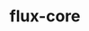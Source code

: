 ---
title: "flux-core"
layout: cache
categories: [package, develop-2024-01-07]
meta: {"versions": ["0.57.0"], "compilers": ["cce@=15.0.1", "gcc@=11.4.0", "gcc@=7.3.1", "gcc@=7.5.0", "gcc@=9.4.0", "oneapi@=2023.2.0"], "oss": ["amzn2", "rhel8", "ubuntu18.04", "ubuntu20.04"], "platforms": ["linux"], "targets": ["aarch64", "neoverse_n1", "neoverse_v1", "ppc64le", "x86_64_v3", "zen4"], "stacks": ["aws-isc", "aws-isc-aarch64", "e4s", "e4s-cray-rhel", "e4s-neoverse_v1", "e4s-oneapi", "e4s-power", "radiuss", "root"], "num_specs": 16, "num_specs_by_stack": {"root": 16, "aws-isc-aarch64": 2, "aws-isc": 1, "e4s-cray-rhel": 1, "radiuss": 1, "e4s-neoverse_v1": 3, "e4s-power": 3, "e4s": 3, "e4s-oneapi": 2}}
spec_details: [{"hash": "2bjpdz576mfw7vn3qftmzgo6chpc6a2r", "compiler": "gcc@=7.3.1", "versions": ["0.57.0"], "os": "amzn2", "platform": "linux", "target": "aarch64", "variants": ["build_system=autotools", "~cuda", "~docs", "~security"], "stacks": ["root", "aws-isc-aarch64"], "size": "-", "tarball": "https://binaries.spack.io/develop-2024-01-07/build_cache/linux-amzn2-aarch64/gcc-7.3.1/flux-core-0.57.0/linux-amzn2-aarch64-gcc-7.3.1-flux-core-0.57.0-2bjpdz576mfw7vn3qftmzgo6chpc6a2r.spack"}, {"hash": "fe74mlv423znq35l3yu2p3h5l2b5kdri", "compiler": "gcc@=7.3.1", "versions": ["0.57.0"], "os": "amzn2", "platform": "linux", "target": "neoverse_n1", "variants": ["build_system=autotools", "~cuda", "~docs", "~security"], "stacks": ["root", "aws-isc-aarch64"], "size": "-", "tarball": "https://binaries.spack.io/develop-2024-01-07/build_cache/linux-amzn2-neoverse_n1/gcc-7.3.1/flux-core-0.57.0/linux-amzn2-neoverse_n1-gcc-7.3.1-flux-core-0.57.0-fe74mlv423znq35l3yu2p3h5l2b5kdri.spack"}, {"hash": "ylmvyjhafsbbmtmycevaxr7lazohd7we", "compiler": "gcc@=7.3.1", "versions": ["0.57.0"], "os": "amzn2", "platform": "linux", "target": "x86_64_v3", "variants": ["build_system=autotools", "~cuda", "~docs", "~security"], "stacks": ["root", "aws-isc"], "size": "-", "tarball": "https://binaries.spack.io/develop-2024-01-07/build_cache/linux-amzn2-x86_64_v3/gcc-7.3.1/flux-core-0.57.0/linux-amzn2-x86_64_v3-gcc-7.3.1-flux-core-0.57.0-ylmvyjhafsbbmtmycevaxr7lazohd7we.spack"}, {"hash": "zquidjxvisyzv3l2ekmqlbaetyvr2udg", "compiler": "cce@=15.0.1", "versions": ["0.57.0"], "os": "rhel8", "platform": "linux", "target": "zen4", "variants": ["build_system=autotools", "~cuda", "~docs", "~security"], "stacks": ["e4s-cray-rhel", "root"], "size": "-", "tarball": "https://binaries.spack.io/develop-2024-01-07/build_cache/linux-rhel8-zen4/cce-15.0.1/flux-core-0.57.0/linux-rhel8-zen4-cce-15.0.1-flux-core-0.57.0-zquidjxvisyzv3l2ekmqlbaetyvr2udg.spack"}, {"hash": "b7fopokoxzhmk64p5ra6inkiyppetlaa", "compiler": "gcc@=7.5.0", "versions": ["0.57.0"], "os": "ubuntu18.04", "platform": "linux", "target": "x86_64_v3", "variants": ["build_system=autotools", "~cuda", "~docs", "~security"], "stacks": ["root", "radiuss"], "size": "-", "tarball": "https://binaries.spack.io/develop-2024-01-07/build_cache/linux-ubuntu18.04-x86_64_v3/gcc-7.5.0/flux-core-0.57.0/linux-ubuntu18.04-x86_64_v3-gcc-7.5.0-flux-core-0.57.0-b7fopokoxzhmk64p5ra6inkiyppetlaa.spack"}, {"hash": "ih3p5yg6zhwodg63zi2pclutmnnememe", "compiler": "gcc@=11.4.0", "versions": ["0.57.0"], "os": "ubuntu20.04", "platform": "linux", "target": "neoverse_v1", "variants": ["build_system=autotools", "~cuda", "~docs", "~security"], "stacks": ["e4s-neoverse_v1", "root"], "size": "-", "tarball": "https://binaries.spack.io/develop-2024-01-07/build_cache/linux-ubuntu20.04-neoverse_v1/gcc-11.4.0/flux-core-0.57.0/linux-ubuntu20.04-neoverse_v1-gcc-11.4.0-flux-core-0.57.0-ih3p5yg6zhwodg63zi2pclutmnnememe.spack"}, {"hash": "aps5tostvh6myy2ddvqparypfrk5wi6v", "compiler": "gcc@=11.4.0", "versions": ["0.57.0"], "os": "ubuntu20.04", "platform": "linux", "target": "neoverse_v1", "variants": ["build_system=autotools", "~cuda", "~docs", "~security"], "stacks": ["e4s-neoverse_v1", "root"], "size": "-", "tarball": "https://binaries.spack.io/develop-2024-01-07/build_cache/linux-ubuntu20.04-neoverse_v1/gcc-11.4.0/flux-core-0.57.0/linux-ubuntu20.04-neoverse_v1-gcc-11.4.0-flux-core-0.57.0-aps5tostvh6myy2ddvqparypfrk5wi6v.spack"}, {"hash": "gijy465wn6wllrccfizwfxakqtviayj4", "compiler": "gcc@=11.4.0", "versions": ["0.57.0"], "os": "ubuntu20.04", "platform": "linux", "target": "neoverse_v1", "variants": ["build_system=autotools", "+cuda", "~docs", "~security"], "stacks": ["e4s-neoverse_v1", "root"], "size": "-", "tarball": "https://binaries.spack.io/develop-2024-01-07/build_cache/linux-ubuntu20.04-neoverse_v1/gcc-11.4.0/flux-core-0.57.0/linux-ubuntu20.04-neoverse_v1-gcc-11.4.0-flux-core-0.57.0-gijy465wn6wllrccfizwfxakqtviayj4.spack"}, {"hash": "xwjfz44h4is4brwj7brcrpfaghomyqyi", "compiler": "gcc@=9.4.0", "versions": ["0.57.0"], "os": "ubuntu20.04", "platform": "linux", "target": "ppc64le", "variants": ["build_system=autotools", "~cuda", "~docs", "~security"], "stacks": ["root", "e4s-power"], "size": "-", "tarball": "https://binaries.spack.io/develop-2024-01-07/build_cache/linux-ubuntu20.04-ppc64le/gcc-9.4.0/flux-core-0.57.0/linux-ubuntu20.04-ppc64le-gcc-9.4.0-flux-core-0.57.0-xwjfz44h4is4brwj7brcrpfaghomyqyi.spack"}, {"hash": "6txviarnhujwzenlieefimfxt7o4v6zf", "compiler": "gcc@=9.4.0", "versions": ["0.57.0"], "os": "ubuntu20.04", "platform": "linux", "target": "ppc64le", "variants": ["build_system=autotools", "~cuda", "~docs", "~security"], "stacks": ["root", "e4s-power"], "size": "-", "tarball": "https://binaries.spack.io/develop-2024-01-07/build_cache/linux-ubuntu20.04-ppc64le/gcc-9.4.0/flux-core-0.57.0/linux-ubuntu20.04-ppc64le-gcc-9.4.0-flux-core-0.57.0-6txviarnhujwzenlieefimfxt7o4v6zf.spack"}, {"hash": "6pqcmoibz3shw6qklukqoulnqemtkw7r", "compiler": "gcc@=9.4.0", "versions": ["0.57.0"], "os": "ubuntu20.04", "platform": "linux", "target": "ppc64le", "variants": ["build_system=autotools", "+cuda", "~docs", "~security"], "stacks": ["root", "e4s-power"], "size": "-", "tarball": "https://binaries.spack.io/develop-2024-01-07/build_cache/linux-ubuntu20.04-ppc64le/gcc-9.4.0/flux-core-0.57.0/linux-ubuntu20.04-ppc64le-gcc-9.4.0-flux-core-0.57.0-6pqcmoibz3shw6qklukqoulnqemtkw7r.spack"}, {"hash": "os2be32bh4ddabt2imtvol2lalfsexv6", "compiler": "gcc@=11.4.0", "versions": ["0.57.0"], "os": "ubuntu20.04", "platform": "linux", "target": "x86_64_v3", "variants": ["build_system=autotools", "~cuda", "~docs", "~security"], "stacks": ["root", "e4s"], "size": "-", "tarball": "https://binaries.spack.io/develop-2024-01-07/build_cache/linux-ubuntu20.04-x86_64_v3/gcc-11.4.0/flux-core-0.57.0/linux-ubuntu20.04-x86_64_v3-gcc-11.4.0-flux-core-0.57.0-os2be32bh4ddabt2imtvol2lalfsexv6.spack"}, {"hash": "njfarc6laegern3onnp5azfhzkcepwn6", "compiler": "gcc@=11.4.0", "versions": ["0.57.0"], "os": "ubuntu20.04", "platform": "linux", "target": "x86_64_v3", "variants": ["build_system=autotools", "~cuda", "~docs", "~security"], "stacks": ["root", "e4s"], "size": "-", "tarball": "https://binaries.spack.io/develop-2024-01-07/build_cache/linux-ubuntu20.04-x86_64_v3/gcc-11.4.0/flux-core-0.57.0/linux-ubuntu20.04-x86_64_v3-gcc-11.4.0-flux-core-0.57.0-njfarc6laegern3onnp5azfhzkcepwn6.spack"}, {"hash": "nxczu5l224gqfcnywlxiiqnufzh3jclb", "compiler": "gcc@=11.4.0", "versions": ["0.57.0"], "os": "ubuntu20.04", "platform": "linux", "target": "x86_64_v3", "variants": ["build_system=autotools", "+cuda", "~docs", "~security"], "stacks": ["root", "e4s"], "size": "-", "tarball": "https://binaries.spack.io/develop-2024-01-07/build_cache/linux-ubuntu20.04-x86_64_v3/gcc-11.4.0/flux-core-0.57.0/linux-ubuntu20.04-x86_64_v3-gcc-11.4.0-flux-core-0.57.0-nxczu5l224gqfcnywlxiiqnufzh3jclb.spack"}, {"hash": "t3a7fgxkjwzayuumhazcxiyb6qwrvmcb", "compiler": "oneapi@=2023.2.0", "versions": ["0.57.0"], "os": "ubuntu20.04", "platform": "linux", "target": "x86_64_v3", "variants": ["build_system=autotools", "~cuda", "~docs", "~security"], "stacks": ["root", "e4s-oneapi"], "size": "-", "tarball": "https://binaries.spack.io/develop-2024-01-07/build_cache/linux-ubuntu20.04-x86_64_v3/oneapi-2023.2.0/flux-core-0.57.0/linux-ubuntu20.04-x86_64_v3-oneapi-2023.2.0-flux-core-0.57.0-t3a7fgxkjwzayuumhazcxiyb6qwrvmcb.spack"}, {"hash": "a7qz32ekexz4lmlidqq4qac6jikyyhck", "compiler": "oneapi@=2023.2.0", "versions": ["0.57.0"], "os": "ubuntu20.04", "platform": "linux", "target": "x86_64_v3", "variants": ["build_system=autotools", "~cuda", "~docs", "~security"], "stacks": ["root", "e4s-oneapi"], "size": "-", "tarball": "https://binaries.spack.io/develop-2024-01-07/build_cache/linux-ubuntu20.04-x86_64_v3/oneapi-2023.2.0/flux-core-0.57.0/linux-ubuntu20.04-x86_64_v3-oneapi-2023.2.0-flux-core-0.57.0-a7qz32ekexz4lmlidqq4qac6jikyyhck.spack"}]
---
